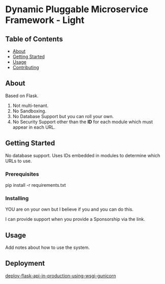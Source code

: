 # Dynamic Pluggable Microservice Framework - Light

## Table of Contents

- [About](#about)
- [Getting Started](#getting_started)
- [Usage](#usage)
- [Contributing](../CONTRIBUTING.md)

## About <a name = "about"></a>

Based on Flask.

1. Not multi-tenant.
2. No Sandboxing.
3. No Database Support but you can roll your own.
4. No Security Support other than the __ID__ for each module which must appear in each URL.


## Getting Started <a name = "getting_started"></a>

No database support.  Uses IDs embedded in modules to determine which URLs to use.

### Prerequisites

pip install -r requirements.txt

### Installing

YOU are on your own but I believe if you and you can do this.

I can provide support when you provide a Sponsorship via the link.

## Usage <a name = "usage"></a>

Add notes about how to use the system.

## Deployment

[deploy-flask-api-in-production-using-wsgi-gunicorn](https://www.javacodemonk.com/part-2-deploy-flask-api-in-production-using-wsgi-gunicorn-with-nginx-reverse-proxy-4cbeffdb)